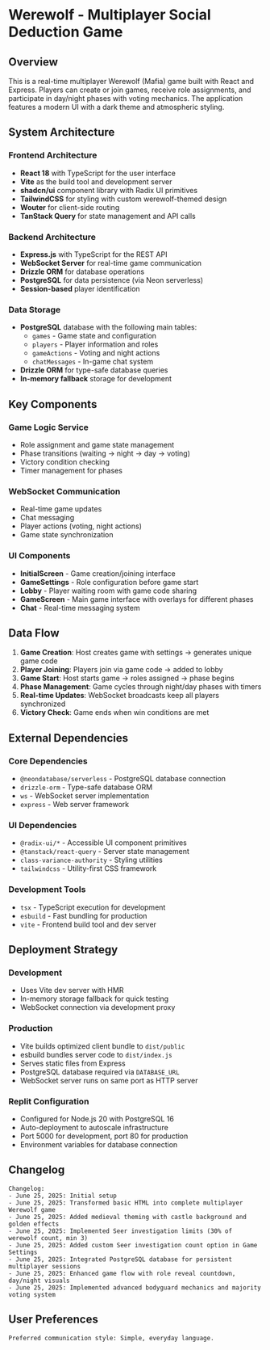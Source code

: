 # Werewolf - Multiplayer Social Deduction Game

## Overview

This is a real-time multiplayer Werewolf (Mafia) game built with React and Express. Players can create or join games, receive role assignments, and participate in day/night phases with voting mechanics. The application features a modern UI with a dark theme and atmospheric styling.

## System Architecture

### Frontend Architecture
- **React 18** with TypeScript for the user interface
- **Vite** as the build tool and development server
- **shadcn/ui** component library with Radix UI primitives
- **TailwindCSS** for styling with custom werewolf-themed design
- **Wouter** for client-side routing
- **TanStack Query** for state management and API calls

### Backend Architecture
- **Express.js** with TypeScript for the REST API
- **WebSocket Server** for real-time game communication
- **Drizzle ORM** for database operations
- **PostgreSQL** for data persistence (via Neon serverless)
- **Session-based** player identification

### Data Storage
- **PostgreSQL** database with the following main tables:
  - `games` - Game state and configuration
  - `players` - Player information and roles
  - `gameActions` - Voting and night actions
  - `chatMessages` - In-game chat system
- **Drizzle ORM** for type-safe database queries
- **In-memory fallback** storage for development

## Key Components

### Game Logic Service
- Role assignment and game state management
- Phase transitions (waiting → night → day → voting)
- Victory condition checking
- Timer management for phases

### WebSocket Communication
- Real-time game updates
- Chat messaging
- Player actions (voting, night actions)
- Game state synchronization

### UI Components
- **InitialScreen** - Game creation/joining interface
- **GameSettings** - Role configuration before game start
- **Lobby** - Player waiting room with game code sharing
- **GameScreen** - Main game interface with overlays for different phases
- **Chat** - Real-time messaging system

## Data Flow

1. **Game Creation**: Host creates game with settings → generates unique game code
2. **Player Joining**: Players join via game code → added to lobby
3. **Game Start**: Host starts game → roles assigned → phase begins
4. **Phase Management**: Game cycles through night/day phases with timers
5. **Real-time Updates**: WebSocket broadcasts keep all players synchronized
6. **Victory Check**: Game ends when win conditions are met

## External Dependencies

### Core Dependencies
- `@neondatabase/serverless` - PostgreSQL database connection
- `drizzle-orm` - Type-safe database ORM
- `ws` - WebSocket server implementation
- `express` - Web server framework

### UI Dependencies
- `@radix-ui/*` - Accessible UI component primitives
- `@tanstack/react-query` - Server state management
- `class-variance-authority` - Styling utilities
- `tailwindcss` - Utility-first CSS framework

### Development Tools
- `tsx` - TypeScript execution for development
- `esbuild` - Fast bundling for production
- `vite` - Frontend build tool and dev server

## Deployment Strategy

### Development
- Uses Vite dev server with HMR
- In-memory storage fallback for quick testing
- WebSocket connection via development proxy

### Production
- Vite builds optimized client bundle to `dist/public`
- esbuild bundles server code to `dist/index.js`
- Serves static files from Express
- PostgreSQL database required via `DATABASE_URL`
- WebSocket server runs on same port as HTTP server

### Replit Configuration
- Configured for Node.js 20 with PostgreSQL 16
- Auto-deployment to autoscale infrastructure
- Port 5000 for development, port 80 for production
- Environment variables for database connection

## Changelog

```
Changelog:
- June 25, 2025: Initial setup
- June 25, 2025: Transformed basic HTML into complete multiplayer Werewolf game
- June 25, 2025: Added medieval theming with castle background and golden effects
- June 25, 2025: Implemented Seer investigation limits (30% of werewolf count, min 3)
- June 25, 2025: Added custom Seer investigation count option in Game Settings
- June 25, 2025: Integrated PostgreSQL database for persistent multiplayer sessions
- June 25, 2025: Enhanced game flow with role reveal countdown, day/night visuals
- June 25, 2025: Implemented advanced bodyguard mechanics and majority voting system
```

## User Preferences

```
Preferred communication style: Simple, everyday language.
```